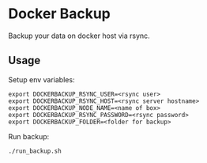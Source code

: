 # Docker Backup

Backup your data on docker host via rsync.

## Usage

Setup env variables:
```
export DOCKERBACKUP_RSYNC_USER=<rsync user>
export DOCKERBACKUP_RSYNC_HOST=<rsync server hostname>
export DOCKERBACKUP_NODE_NAME=<name of box>
export DOCKERBACKUP_RSYNC_PASSWORD=<rsync password>
export DOCKERBACKUP_FOLDER=<folder for backup>
``` 

Run backup:
```
./run_backup.sh
```
